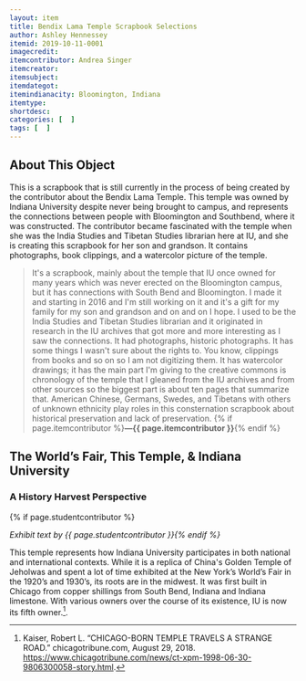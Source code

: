 ```yaml
---
layout: item
title: Bendix Lama Temple Scrapbook Selections
author: Ashley Hennessey
itemid: 2019-10-11-0001
imagecredit: 
itemcontributor: Andrea Singer
itemcreator: 
itemsubject: 
itemdategot: 
itemindianacity: Bloomington, Indiana
itemtype: 
shortdesc: 
categories: [  ]
tags: [  ]
---
```

## About This Object

This is a scrapbook that is still currently in the process of being created by the contributor about the Bendix Lama Temple. This temple was owned by Indiana University despite never being brought to campus, and represents the connections between people with Bloomington and Southbend, where it was constructed. The contributor became fascinated with the temple when she was the India Studies and Tibetan Studies librarian here at IU, and she is creating this scrapbook for her son and grandson. It contains photographs, book clippings, and a watercolor picture of the temple. 

>It's a scrapbook, mainly about the temple that IU once owned for many years which was never erected on the Bloomington campus, but it has connections with South Bend and Bloomington. I made it and starting in 2016 and I'm still working on it and it's a gift for my family for my son and grandson and on and on I hope. I used to be the India Studies and Tibetan Studies librarian and it originated in research in the IU archives that got more and more interesting as I saw the connections. It had photographs, historic photographs. It has some things I wasn't sure about the rights to. You know, clippings from books and so on so I am not digitizing them. It has watercolor drawings; it has the main part I'm giving to the creative commons is chronology of the temple that I gleaned from the IU archives and from other sources so the biggest part is about ten pages that summarize that. American Chinese, Germans, Swedes, and Tibetans with others of unknown ethnicity play roles in this consternation scrapbook about historical preservation and lack of preservation. {% if page.itemcontributor %}**—{{ page.itemcontributor }}**{% endif %}

## The World’s Fair, This Temple, & Indiana University
### A History Harvest Perspective
{% if page.studentcontributor %}

*Exhibit text by {{ page.studentcontributor }}{% endif %}*

This temple represents how Indiana University participates in both national and international contexts. While it is a replica of  China's Golden Temple of Jeholwas and spent a lot of time exhibited at the New York’s World’s Fair in the 1920’s and 1930’s, its roots are in the midwest.  It was first built in Chicago from copper shillings from South Bend, Indiana and Indiana limestone. With various owners over the course of its existence, IU is now its fifth owner.[^1].

[^1]: Kaiser, Robert L. “CHICAGO-BORN TEMPLE TRAVELS A STRANGE ROAD.” chicagotribune.com, August 29, 2018. https://www.chicagotribune.com/news/ct-xpm-1998-06-30-9806300058-story.html.
